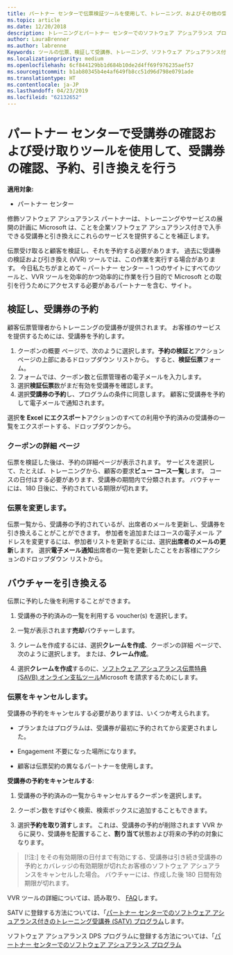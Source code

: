 ```yaml
---
title: パートナー センターで伝票検証ツールを使用して、トレーニング、およびその他の受講券の |パートナー センター
ms.topic: article
ms.date: 12/20/2018
description: トレーニングとパートナー センターでのソフトウェア アシュアランス プログラムの受講券を要求できるようになりました
author: LauraBrenner
ms.author: labrenne
Keywords: ツールの伝票、検証して受講券、トレーニング、ソフトウェア アシュアランス付きの要求、DP、SATV
ms.localizationpriority: medium
ms.openlocfilehash: 6cf844129bb1d684b10de2d4ff69f976235aef57
ms.sourcegitcommit: b1ab80345b4e4af649fb8cc51d96d798e0791ade
ms.translationtype: HT
ms.contentlocale: ja-JP
ms.lasthandoff: 04/23/2019
ms.locfileid: "62132652"
---
```

# <a name="use-the-voucher-validation-and-redemption-tool-in-partner-center-to-validate-reserve-and-redeem-vouchers"></a>パートナー センターで受講券の確認および受け取りツールを使用して、受講券の確認、予約、引き換えを行う 

**適用対象:**

- パートナー センター

修飾ソフトウェア アシュアランス パートナーは、トレーニングやサービスの展開の計画に Microsoft は、ことを企業ソフトウェア アシュアランス付きで入手できる受講券と引き換えにこれらのサービスを提供することを補正します。

伝票受け取ると顧客を検証し、それを予約する必要があります。 過去に受講券の検証および引き換え (VVR) ツールでは、この作業を実行する場合があります。 今日私たちがまとめて – パートナー センター – 1 つのサイトにすべてのツールと、VVR ツールを効率的かつ効率的に作業を行う目的で Microsoft との取引を行うためにアクセスする必要があるパートナーを含む、サイト。

## <a name="validate-and-reserve-a-voucher"></a>検証し、受講券の予約

顧客伝票管理者からトレーニングの受講券が提供されます。 お客様のサービスを提供するためには、受講券を予約します。

1. クーポンの概要 ページで、次のように選択します。**予約の検証と**アクション ページの上部にあるドロップダウン リストから。 すると、**検証伝票**フォーム。
2. フォームでは、クーポン数と伝票管理者の電子メールを入力します。
3. 選択**検証伝票**数がまだ有効を受講券を確認します。
4. 選択**受講券の予約**し、プログラムの条件に同意します。 顧客に受講券を予約して電子メールで通知されます。

選択**を Excel にエクスポート**アクションのすべての利用や予約済みの受講券の一覧をエクスポートする、ドロップダウンから。

### <a name="voucher-details-page"></a>クーポンの詳細 ページ

伝票を検証した後は、予約の詳細ページが表示されます。 サービスを選択して、たとえば、トレーニングから、顧客の要求**ビュー コース一覧**します。
コースの日付はする必要があります、受講券の期間内で分類されます。 バウチャーには、180 日後に、予約されている期限が切れます。

### <a name="modify-a-voucher"></a>伝票を変更します。

伝票一覧から、受講券の予約されているが、出席者のメールを更新し、受講券を引き換えることがことができます。 参加者を追加またはコースの電子メール アドレスを変更するには、参加者リストを更新するには、選択**出席者のメールの更新**します。 選択**電子メール通知**出席者の一覧を更新したことをお客様にアクションのドロップダウン リストから。

## <a name="redeem-a-voucher"></a>バウチャーを引き換える

伝票に予約した後を利用することができます。 

1. 受講券の予約済みの一覧を利用する voucher(s) を選択します。 
2. 一覧が表示されます**売却**バウチャーします。

4. クレームを作成するには、選択**クレームを作成**、クーポンの詳細 ページで、次のように選択します。 または、**クレーム作成**。

5. 選択**クレームを作成**するのに、[ソフトウェア アシュアランス伝票特典 (SAVB) オンライン支払ツール](https://planningservices.partners.extranet.microsoft.com/en/Pages/getpaid.aspx)Microsoft を請求するためにします。


### <a name="cancel-a-voucher"></a>伝票をキャンセルします。

受講券の予約をキャンセルする必要がありますは、いくつか考えられます。

- プランまたはプログラムは、受講券が最初に予約されてから変更されました。

- Engagement 不要になった場所になります。

- 顧客は伝票契約の異なるパートナーを使用します。

**受講券の予約をキャンセルする**:

1. 受講券の予約済みの一覧からキャンセルするクーポンを選択します。

2. クーポン数をすばやく検索、検索ボックスに追加することもできます。 

3. 選択**予約を取り消す**します。 これは、受講券の予約が削除されます VVR からに戻り、受講券を配置すること、**割り当て**状態および将来の予約の対象になります。

>[!注:] をその有効期限の日付まで有効にする、受講券は引き続き受講券の予約とカバレッジの有効期限が切れたお客様のソフトウェア アシュアランスをキャンセルした場合。 バウチャーには、作成した後 180 日間有効期限が切れます。

VVR ツールの詳細については、読み取り、 [FAQ](vvr-faq.md)します。

SATV に登録する方法については、「[パートナー センターでのソフトウェア アシュアランス付きのトレーニング受講券 (SATV) プログラム](software-assurance-satv.md)します。

ソフトウェア アシュアランス DPS プログラムに登録する方法については、「[パートナー センターでのソフトウェア アシュアランス プログラム](software-assurance-dps.md)

